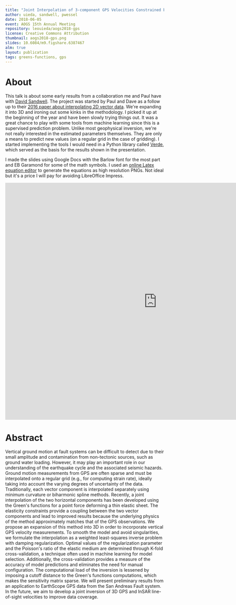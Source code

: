 ```yaml
---
title: "Joint Interpolation of 3-component GPS Velocities Constrained by Elasticity"
author: uieda, sandwell, pwessel
date: 2018-06-05
event: AOGS 15th Annual Meeting
repository: leouieda/aogs2018-gps
license: Creative Commons Attribution
thumbnail: aogs2018-gps.png
slides: 10.6084/m9.figshare.6387467
alm: true
layout: publication
tags: greens-functions, gps
---
```



# About

This talk is about some early results from a collaboration me and Paul have
with [David Sandwell](http://topex.ucsd.edu/sandwell/). The project was started
by Paul and Dave as a follow up to their [2016 paper about interpolating 2D
vector data](https://doi.org/10.1002/2016GL070340).
We're expanding it into 3D and ironing out some kinks in the methodology.
I picked it up at the beginning of the year and have been slowly trying things
out.
It was a great chance to play with some tools from machine learning since this
is a supervised prediction problem.
Unlike most geophysical inversion, we're not really interested in the estimated
parameters themselves.
They are only a means to predict new values (on a regular grid in the case of
gridding).
I started implementing the tools I would need in a Python library called
[Verde](https://github.com/fatiando/verde), which served as the basis for the
results shown in the presentation.

I made the slides using Google Docs with the Barlow font for the most part and
EB Garamond for some of the math symbols. I used an [online Latex equation
editor](http://www.codecogs.com/latex/eqneditor.php) to generate the equations
as high resolution PNGs. Not ideal but it's a price I will pay for avoiding
LibreOffice Impress.

<div class="embed-responsive embed-responsive-16by9">
<iframe src="https://docs.google.com/presentation/d/e/2PACX-1vT2blQXTNT6lrJnOOq2GjOdTwQKG4POzYRff8IkrIlb6EZdpFWLobEUe91FYWjBrvSWFv1bfkrO2yBM/embed?start=false&loop=false&delayms=60000" frameborder="0" width="960" height="749" allowfullscreen="true" mozallowfullscreen="true" webkitallowfullscreen="true"></iframe>
</div>



# Abstract


Vertical ground motion at fault systems can be difficult to detect due to their
small amplitude and contamination from non-tectonic sources, such as ground
water loading. However, it may play an important role in our understanding of
the earthquake cycle and the associated seismic hazards. Ground motion
measurements from GPS are often sparse and must be interpolated onto a regular
grid (e.g., for computing strain rate), ideally taking into account the varying
degrees of uncertainty of the data. Traditionally, each vector component is
interpolated separately using minimum curvature or biharmonic spline methods.
Recently, a joint interpolation of the two horizontal components has been
developed using the Green's functions for a point force deforming a thin
elastic sheet. The elasticity constraints provide a coupling between the two
vector components and lead to improved results because the underlying physics
of the method approximately matches that of the GPS observations. We propose an
expansion of this method into 3D in order to incorporate vertical GPS velocity
measurements. To smooth the model and avoid singularities, we formulate the
interpolation as a weighted least-squares inverse problem with damping
regularization. Optimal values of the regularization parameter and the
Poisson's ratio of the elastic medium are determined through K-fold
cross-validation, a technique often used in machine learning for model
selection. Additionally, the cross-validation provides a measure of the
accuracy of model predictions and eliminates the need for manual configuration.
The computational load of the inversion is lessened by imposing a cutoff
distance to the Green's functions computations, which makes the sensitivity
matrix sparse. We will present preliminary results from an application to
EarthScope GPS data from the San Andreas Fault system. In the future, we aim to
develop a joint inversion of 3D GPS and InSAR line-of-sight velocities to
improve data coverage.
